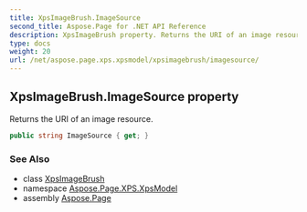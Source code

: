 ```yaml
---
title: XpsImageBrush.ImageSource
second_title: Aspose.Page for .NET API Reference
description: XpsImageBrush property. Returns the URI of an image resource
type: docs
weight: 20
url: /net/aspose.page.xps.xpsmodel/xpsimagebrush/imagesource/
---
```

## XpsImageBrush.ImageSource property

Returns the URI of an image resource.

```csharp
public string ImageSource { get; }
```

### See Also

* class [XpsImageBrush](../)
* namespace [Aspose.Page.XPS.XpsModel](../../xpsimagebrush/)
* assembly [Aspose.Page](../../../)


